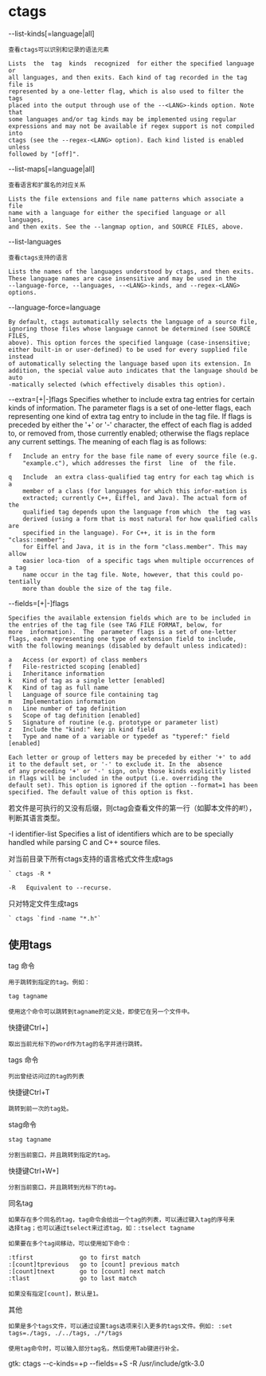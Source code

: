 # ctags

--list-kinds[=language|all]

    查看ctags可以识别和记录的语法元素

    Lists  the  tag  kinds  recognized  for either the specified language or
    all languages, and then exits. Each kind of tag recorded in the tag file is
    represented by a one-letter flag, which is also used to filter the tags
    placed into the output through use of the --<LANG>-kinds option. Note that
    some languages and/or tag kinds may be implemented using regular
    expressions and may not be available if regex support is not compiled into
    ctags (see the --regex-<LANG> option). Each kind listed is enabled unless
    followed by "[off]".

--list-maps[=language|all]

    查看语言和扩展名的对应关系

    Lists the file extensions and file name patterns which associate a file
    name with a language for either the specified language or all languages,
    and then exits. See the --langmap option, and SOURCE FILES, above.

--list-languages

    查看ctags支持的语言

    Lists the names of the languages understood by ctags, and then exits.
    These language names are case insensitive and may be used in the
    --language-force, --languages, --<LANG>-kinds, and --regex-<LANG> options.


--language-force=language

    By default, ctags automatically selects the language of a source file,
    ignoring those files whose language cannot be determined (see SOURCE FILES,
    above). This option forces the specified language (case-insensitive;
    either built-in or user-defined) to be used for every supplied file instead
    of automatically selecting the language based upon its extension. In
    addition, the special value auto indicates that the language should be auto
    ‐matically selected (which effectively disables this option).


--extra=[+|-]flags
    Specifies  whether  to  include  extra  tag  entries for certain kinds of information. The parameter flags is a set of one-letter
    flags, each representing one kind of extra tag entry to include in the tag file. If flags is preceded by either the  '+'  or  '-'
    character, the effect of each flag is added to, or removed from, those currently enabled; otherwise the flags replace any current
    settings. The meaning of each flag is as follows:

    f   Include an entry for the base file name of every source file (e.g.
        "example.c"), which addresses the first  line  of  the file.

    q   Include  an extra class-qualified tag entry for each tag which is a
        member of a class (for languages for which this infor‐mation is
        extracted; currently C++, Eiffel, and Java). The actual form of the
        qualified tag depends upon the language from which  the  tag was
        derived (using a form that is most natural for how qualified calls are
        specified in the language). For C++, it is in the form "class::member";
        for Eiffel and Java, it is in the form "class.member". This may allow
        easier loca‐tion  of a specific tags when multiple occurrences of a tag
        name occur in the tag file. Note, however, that this could po‐tentially
        more than double the size of the tag file.


--fields=[+|-]flags

    Specifies the available extension fields which are to be included in the entries of the tag file (see TAG FILE FORMAT, below, for
    more  information).  The  parameter flags is a set of one-letter flags, each representing one type of extension field to include,
    with the following meanings (disabled by default unless indicated):

    a   Access (or export) of class members
    f   File-restricted scoping [enabled]
    i   Inheritance information
    k   Kind of tag as a single letter [enabled]
    K   Kind of tag as full name
    l   Language of source file containing tag
    m   Implementation information
    n   Line number of tag definition
    s   Scope of tag definition [enabled]
    S   Signature of routine (e.g. prototype or parameter list)
    z   Include the "kind:" key in kind field
    t   Type and name of a variable or typedef as "typeref:" field [enabled]

    Each letter or group of letters may be preceded by either '+' to add it to the default set, or '-' to exclude it. In the  absence
    of any preceding '+' or '-' sign, only those kinds explicitly listed in flags will be included in the output (i.e. overriding the
    default set). This option is ignored if the option --format=1 has been specified. The default value of this option is fkst.




若文件是可执行的又没有后缀，则ctag会查看文件的第一行（如脚本文件的#!），判断其语言类型。

-I identifier-list
    Specifies  a  list of identifiers which are to be specially handled while parsing C and C++ source files.

对当前目录下所有ctags支持的语言格式文件生成tags
    
    ` ctags -R *

    -R   Equivalent to --recurse.

只对特定文件生成tags

    ` ctags `find -name "*.h"`

## 使用tags

tag 命令

    用于跳转到指定的tag。例如：

    tag tagname

    使用这个命令可以跳转到tagname的定义处，即使它在另一个文件中。

快捷键Ctrl+]

    取出当前光标下的word作为tag的名字并进行跳转。

tags 命令

    列出曾经访问过的tag的列表

快捷键Ctrl+T

    跳转到前一次的tag处。

stag命令

    stag tagname

    分割当前窗口，并且跳转到指定的tag。

快捷键Ctrl+W+]

    分割当前窗口，并且跳转到光标下的tag。

同名tag

    如果存在多个同名的tag，tag命令会给出一个tag的列表，可以通过键入tag的序号来
    选择tag；也可以通过tselect来过滤tag，如：:tselect tagname

    如果要在多个tag间移动，可以使用如下命令：

    :tfirst             go to first match
    :[count]tprevious   go to [count] previous match
    :[count]tnext       go to [count] next match
    :tlast              go to last match

    如果没有指定[count]，默认是1。

其他

    如果是多个tags文件，可以通过设置tags选项来引入更多的tags文件。例如: :set
    tags=./tags, ./../tags, ./*/tags

    使用tag命令时，可以输入部分tag名，然后使用Tab键进行补全。



gtk:
    ctags --c-kinds=+p --fields=+S -R /usr/include/gtk-3.0
